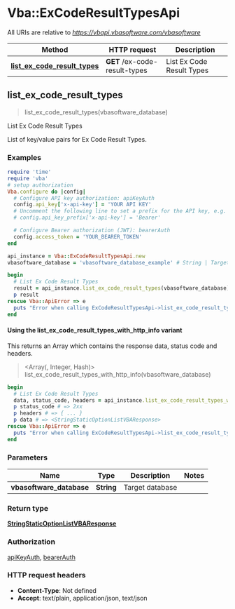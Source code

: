 # Vba::ExCodeResultTypesApi

All URIs are relative to *https://vbapi.vbasoftware.com/vbasoftware*

| Method | HTTP request | Description |
| ------ | ------------ | ----------- |
| [**list_ex_code_result_types**](ExCodeResultTypesApi.md#list_ex_code_result_types) | **GET** /ex-code-result-types | List Ex Code Result Types |


## list_ex_code_result_types

> <StringStaticOptionListVBAResponse> list_ex_code_result_types(vbasoftware_database)

List Ex Code Result Types

List of key/value pairs for Ex Code Result Types.

### Examples

```ruby
require 'time'
require 'vba'
# setup authorization
Vba.configure do |config|
  # Configure API key authorization: apiKeyAuth
  config.api_key['x-api-key'] = 'YOUR API KEY'
  # Uncomment the following line to set a prefix for the API key, e.g. 'Bearer' (defaults to nil)
  # config.api_key_prefix['x-api-key'] = 'Bearer'

  # Configure Bearer authorization (JWT): bearerAuth
  config.access_token = 'YOUR_BEARER_TOKEN'
end

api_instance = Vba::ExCodeResultTypesApi.new
vbasoftware_database = 'vbasoftware_database_example' # String | Target database

begin
  # List Ex Code Result Types
  result = api_instance.list_ex_code_result_types(vbasoftware_database)
  p result
rescue Vba::ApiError => e
  puts "Error when calling ExCodeResultTypesApi->list_ex_code_result_types: #{e}"
end
```

#### Using the list_ex_code_result_types_with_http_info variant

This returns an Array which contains the response data, status code and headers.

> <Array(<StringStaticOptionListVBAResponse>, Integer, Hash)> list_ex_code_result_types_with_http_info(vbasoftware_database)

```ruby
begin
  # List Ex Code Result Types
  data, status_code, headers = api_instance.list_ex_code_result_types_with_http_info(vbasoftware_database)
  p status_code # => 2xx
  p headers # => { ... }
  p data # => <StringStaticOptionListVBAResponse>
rescue Vba::ApiError => e
  puts "Error when calling ExCodeResultTypesApi->list_ex_code_result_types_with_http_info: #{e}"
end
```

### Parameters

| Name | Type | Description | Notes |
| ---- | ---- | ----------- | ----- |
| **vbasoftware_database** | **String** | Target database |  |

### Return type

[**StringStaticOptionListVBAResponse**](StringStaticOptionListVBAResponse.md)

### Authorization

[apiKeyAuth](../README.md#apiKeyAuth), [bearerAuth](../README.md#bearerAuth)

### HTTP request headers

- **Content-Type**: Not defined
- **Accept**: text/plain, application/json, text/json

